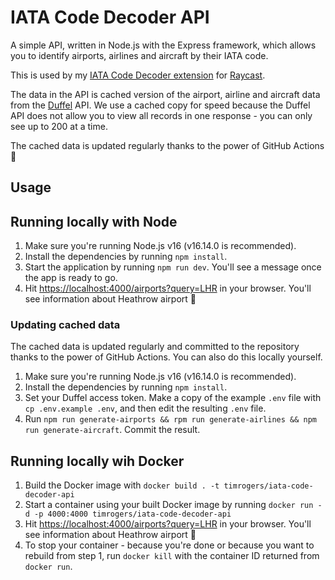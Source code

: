 # IATA Code Decoder API

A simple API, written in Node.js with the Express framework, which allows you to identify airports, airlines and aircraft by their IATA code.

This is used by my [IATA Code Decoder extension](https://github.com/timrogers/raycast-iata-code-decoder) for [Raycast](https://raycast.com).

The data in the API is cached version of the airport, airline and aircraft data from the [Duffel](https://duffel.com) API. We use a cached copy for speed because the Duffel API does not allow you to view all records in one response - you can only see up to 200 at a time.

The cached data is updated regularly thanks to the power of GitHub Actions 👼

## Usage

## Running locally with Node

1. Make sure you're running Node.js v16 (v16.14.0 is recommended).
2. Install the dependencies by running `npm install`.
3. Start the application by running `npm run dev`. You'll see a message once the app is ready to go.
4. Hit <https://localhost:4000/airports?query=LHR> in your browser. You'll see information about Heathrow airport 🥳

### Updating cached data

The cached data is updated regularly and committed to the repository thanks to the power of GitHub Actions. You can also do this locally yourself.

1. Make sure you're running Node.js v16 (v16.14.0 is recommended).
2. Install the dependencies by running `npm install`.
3. Set your Duffel access token. Make a copy of the example `.env` file with `cp .env.example .env`, and then edit the resulting `.env` file.
4. Run `npm run generate-airports && rpm run generate-airlines && npm run generate-aircraft`. Commit the result.

## Running locally wih Docker

1. Build the Docker image with `docker build . -t timrogers/iata-code-decoder-api`
2. Start a container using your built Docker image by running `docker run -d -p 4000:4000 timrogers/iata-code-decoder-api`
3. Hit <https://localhost:4000/airports?query=LHR> in your browser. You'll see information about Heathrow airport 🥳
4. To stop your container - because you're done or because you want to rebuild from step 1, run `docker kill` with the container ID returned from `docker run`.

